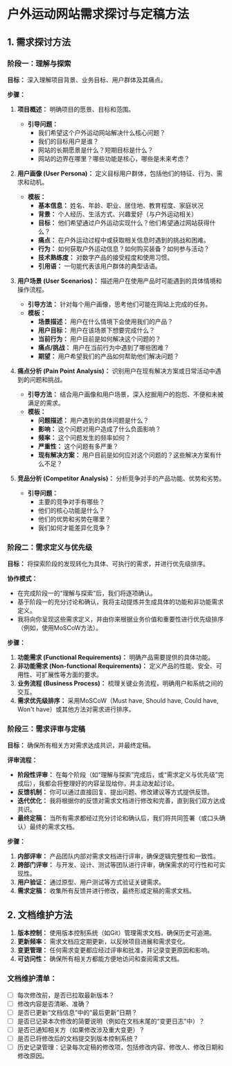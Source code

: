 # 户外运动网站需求探讨与定稿方法

## 1. 需求探讨方法

### 阶段一：理解与探索

**目标：** 深入理解项目背景、业务目标、用户群体及其痛点。

**步骤：**

1.  **项目概述：** 明确项目的愿景、目标和范围。
    *   **引导问题：**
        *   我们希望这个户外运动网站解决什么核心问题？
        *   我们的目标用户是谁？
        *   网站的长期愿景是什么？短期目标是什么？
        *   网站的边界在哪里？哪些功能是核心，哪些是未来考虑？

2.  **用户画像 (User Persona)：** 定义目标用户群体，包括他们的特征、行为、需求和动机。
    *   **模板：**
        *   **基本信息：** 姓名、年龄、职业、居住地、教育程度、家庭状况
        *   **背景：** 个人经历、生活方式、兴趣爱好（与户外运动相关）
        *   **目标：** 他们希望通过户外运动实现什么？他们希望通过网站获得什么？
        *   **痛点：** 在户外运动过程中或获取相关信息时遇到的挑战和困难。
        *   **行为：** 如何获取户外运动信息？如何购买装备？如何参与活动？
        *   **技术熟练度：** 对数字产品的接受程度和使用习惯。
        *   **引用语：** 一句能代表该用户群体的典型话语。

3.  **用户场景 (User Scenarios)：** 描述用户在使用产品时可能遇到的具体情境和操作流程。
    *   **引导方法：** 针对每个用户画像，思考他们可能在网站上完成的任务。
    *   **模板：**
        *   **场景描述：** 用户在什么情境下会使用我们的产品？
        *   **用户目标：** 用户在该场景下想要完成什么？
        *   **当前行为：** 用户目前是如何解决这个问题的？
        *   **痛点/挑战：** 用户在当前行为中遇到了哪些困难？
        *   **期望：** 用户希望我们的产品如何帮助他们解决问题？

4.  **痛点分析 (Pain Point Analysis)：** 识别用户在现有解决方案或日常活动中遇到的问题和挑战。
    *   **引导方法：** 结合用户画像和用户场景，深入挖掘用户的抱怨、不便和未被满足的需求。
    *   **模板：**
        *   **问题描述：** 用户遇到的具体问题是什么？
        *   **影响：** 这个问题对用户造成了什么负面影响？
        *   **频率：** 这个问题发生的频率如何？
        *   **严重性：** 这个问题有多严重？
        *   **现有解决方案：** 用户目前是如何应对这个问题的？这些解决方案有什么不足？

5.  **竞品分析 (Competitor Analysis)：** 分析竞争对手的产品功能、优势和劣势。
    *   **引导问题：**
        *   主要的竞争对手有哪些？
        *   他们的核心功能是什么？
        *   他们的优势和劣势在哪里？
        *   我们如何才能差异化竞争？

### 阶段二：需求定义与优先级

**目标：** 将探索阶段的发现转化为具体、可执行的需求，并进行优先级排序。

**协作模式：**
*   在完成阶段一的“理解与探索”后，我们将逐项确认。
*   基于阶段一的充分讨论和确认，我将主动提炼并生成具体的功能和非功能需求定义。
*   我将向你呈现这些需求定义，并由你来根据业务价值和重要性进行优先级排序（例如，使用MoSCoW方法）。

**步骤：**

1.  **功能需求 (Functional Requirements)：** 明确产品需要提供的具体功能。
2.  **非功能需求 (Non-functional Requirements)：** 定义产品的性能、安全、可用性、可扩展性等方面的要求。
3.  **业务流程 (Business Process)：** 梳理关键业务流程，明确用户和系统之间的交互。
4.  **需求优先级排序：** 采用MoSCoW（Must have, Should have, Could have, Won't have）或其他方法对需求进行排序。

### 阶段三：需求评审与定稿

**目标：** 确保所有相关方对需求达成共识，并最终定稿。

**评审流程：**
*   **阶段性评审：** 在每个阶段（如“理解与探索”完成后，或“需求定义与优先级”完成后），我都会将整理好的内容呈现给你，并主动发起讨论。
*   **反馈机制：** 你可以通过直接回复、提出问题、修改建议等方式提供反馈。
*   **迭代优化：** 我将根据你的反馈对需求文档进行修改和完善，直到我们双方达成共识。
*   **最终定稿：** 当所有需求都经过充分讨论和确认后，我们将共同签署（或口头确认）最终的需求文档。

**步骤：**

1.  **内部评审：** 产品团队内部对需求文档进行评审，确保逻辑完整性和一致性。
2.  **跨部门评审：** 与开发、设计、测试等团队进行评审，确保需求的可行性和可实现性。
3.  **用户验证：** 通过原型、用户测试等方式验证关键需求。
4.  **需求定稿：** 收集所有反馈并进行修改，最终形成定稿的需求文档。

## 2. 文档维护方法

1.  **版本控制：** 使用版本控制系统（如Git）管理需求文档，确保历史可追溯。
2.  **更新频率：** 需求文档应定期更新，以反映项目进展和需求变化。
3.  **变更管理：** 任何需求变更都应经过评审和批准，并记录变更原因和影响。
4.  **可访问性：** 确保所有相关方都能方便地访问和查阅需求文档。

### 文档维护清单：

*   [ ] 每次修改前，是否已拉取最新版本？
*   [ ] 修改内容是否清晰、准确？
*   [ ] 是否已更新“文档信息”中的“最后更新”日期？
*   [ ] 是否已记录本次修改的简要说明（例如在文档末尾的“变更日志”中）？
*   [ ] 是否已通知相关方（如果修改涉及重大变更）？
*   [ ] 是否已将修改后的文档提交到版本控制系统？
*   [ ] 历史记录管理：记录每次定稿的修改项，包括修改内容、修改人、修改日期和修改原因。